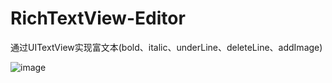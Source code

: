 # RichTextView-Editor
通过UITextView实现富文本(bold、italic、underLine、deleteLine、addImage)

![image](https://github.com/tianxin333/RichTextView-Editor/blob/master/images/richText.gif)
